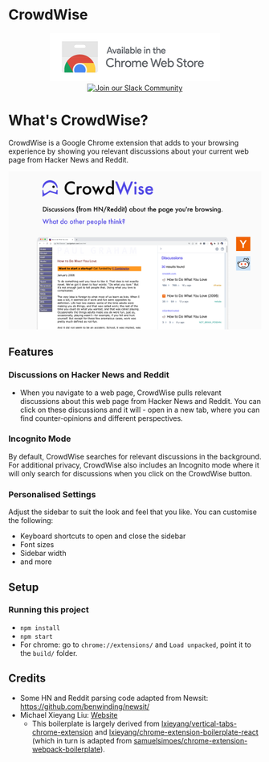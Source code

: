 # CrowdWise

<p align="center">
  <a href="https://chrome.google.com/webstore/detail/crowdwise/hogoebkpcnajkkjdidfhojkljppfalip">
    <img alt="Extension available in the Chrome Web Store" src="assets/chromestore.png">
  </a>
</p>
<p align="center" style="margin-top: -12px">
  <a href="https://join.slack.com/t/crowdwise-community/shared_invite/zt-1a8nno7ci-1FcU8o3z_JiBGqd2vyuc9A">
    <img alt="Join our Slack Community" src="https://img.shields.io/badge/Slack-Join_our_Community-blueviolet?logo=slack&amp;logoColor=white&style=flat-square">
  </a>
</p>

# What's CrowdWise?

CrowdWise is a Google Chrome extension that adds to your browsing experience by showing you relevant discussions about your current web page from Hacker News and Reddit.

<p align="center" >
  <a href="https://chrome.google.com/webstore/detail/crowdwise/hogoebkpcnajkkjdidfhojkljppfalip">
    <img src="assets/screenshot-1.png">
  </a>
</p>

## Features

### Discussions on Hacker News and Reddit

- When you navigate to a web page, CrowdWise pulls relevant discussions about this web page from Hacker News and Reddit. You can click on these discussions and it will - open in a new tab, where you can find counter-opinions and different perspectives.

### Incognito Mode

By default, CrowdWise searches for relevant discussions in the background. For additional privacy, CrowdWise also includes an Incognito mode where it will only search for discussions when you click on the CrowdWise button.

### Personalised Settings

Adjust the sidebar to suit the look and feel that you like. You can customise the following:

- Keyboard shortcuts to open and close the sidebar
- Font sizes
- Sidebar width
- and more

## Setup

### Running this project

- `npm install`
- `npm start`
- For chrome: go to `chrome://extensions/` and `Load unpacked`, point it to the `build/` folder.

## Credits

- Some HN and Reddit parsing code adapted from Newsit: https://github.com/benwinding/newsit/
- Michael Xieyang Liu: [Website](https://lxieyang.github.io)
  - This boilerplate is largely derived from [lxieyang/vertical-tabs-chrome-extension](https://github.com/lxieyang/vertical-tabs-chrome-extension) and [lxieyang/chrome-extension-boilerplate-react](https://github.com/lxieyang/chrome-extension-boilerplate-react) (which in turn is adapted from [samuelsimoes/chrome-extension-webpack-boilerplate](https://github.com/samuelsimoes/chrome-extension-webpack-boilerplate)).
